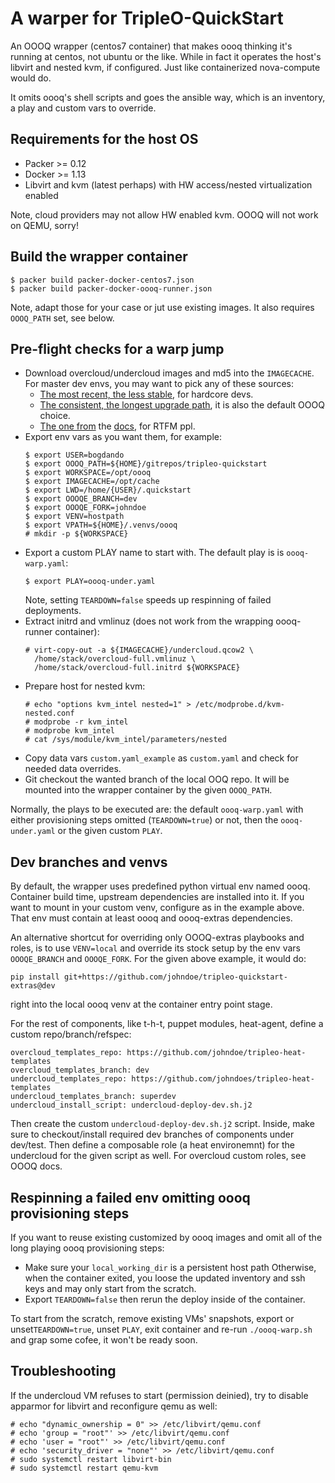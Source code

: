 # A warper for TripleO-QuickStart

An OOOQ wrapper (centos7 container) that makes oooq
thinking it's running at centos, not ubuntu or the like.
While in fact it operates the host's libvirt and nested
kvm, if configured. Just like containerized nova-compute
would do.

It omits oooq's shell scripts and goes the ansible way,
which is an inventory, a play and custom vars to override.

## Requirements for the host OS

* Packer >= 0.12
* Docker >= 1.13
* Libvirt and kvm (latest perhaps) with HW access/nested
  virtualization enabled

Note, cloud providers may not allow HW enabled kvm. OOOQ
will not work on QEMU, sorry!

## Build the wrapper container
```
$ packer build packer-docker-centos7.json
$ packer build packer-docker-oooq-runner.json
```
Note, adapt those for your case or jut use existing images. It also requires
``OOOQ_PATH`` set, see below.

## Pre-flight checks for a warp jump

* Download overcloud/undercloud images and md5 into the ``IMAGECACHE``.
  For master dev envs, you may want to pick any of these sources:
  * [The most recent, the less stable](http://artifacts.ci.centos.org/rdo/images/master/delorean/consistent/testing/),
    for hardcore devs.
  * [The consistent, the longest upgrade path](http://artifacts.ci.centos.org/rdo/images/master/delorean/consistent/),
    it is also the default OOOQ choice.
  * [The one from](https://buildlogs.centos.org/centos/7/cloud/x86_64/tripleo_images/master/delorean/) the
    [docs](http://tripleo.org/basic_deployment/basic_deployment_cli.html), for RTFM ppl.
* Export env vars as you want them, for example:
  ```
  $ export USER=bogdando
  $ export OOOQ_PATH=${HOME}/gitrepos/tripleo-quickstart
  $ export WORKSPACE=/opt/oooq
  $ export IMAGECACHE=/opt/cache
  $ export LWD=/home/{USER}/.quickstart
  $ export OOOQE_BRANCH=dev
  $ export OOOQE_FORK=johndoe
  $ export VENV=hostpath
  $ export VPATH=${HOME}/.venvs/oooq
  # mkdir -p ${WORKSPACE}
  ```
* Export a custom PLAY name to start with. The default play is
  is ``oooq-warp.yaml``:
  ```
  $ export PLAY=oooq-under.yaml
  ```
  Note, setting ``TEARDOWN=false`` speeds up respinning of failed
  deployments.
* Extract initrd and vmlinuz (does not work from the
  wrapping oooq-runner container):
  ```
  # virt-copy-out -a ${IMAGECACHE}/undercloud.qcow2 \
    /home/stack/overcloud-full.vmlinuz \
    /home/stack/overcloud-full.initrd ${WORKSPACE}
  ```
* Prepare host for nested kvm:
  ```
  # echo "options kvm_intel nested=1" > /etc/modprobe.d/kvm-nested.conf
  # modprobe -r kvm_intel
  # modprobe kvm_intel
  # cat /sys/module/kvm_intel/parameters/nested
  ```
* Copy data vars ``custom.yaml_example`` as ``custom.yaml`` and check for
  needed data overrides.
* Git checkout the wanted branch of the local OOQ repo. It will be mounted
  into the wrapper container by the given ``OOOQ_PATH``.

Normally, the plays to be executed are: the default ``oooq-warp.yaml``
with either provisioning steps omitted (``TEARDOWN=true``) or not, then
the ``oooq-under.yaml`` or the given custom ``PLAY``.

## Dev branches and venvs

By default, the wrapper uses predefined python virtual env named oooq.
Container build time, upstream dependencies are installed into it.
If you want to mount in your custom venv, configure as in the example
above. That env must contain at least oooq and oooq-extras dependencies.

An alternative shortcut for overriding only OOOQ-extras playbooks and roles,
is to use ``VENV=local`` and override its stock setup by the env vars
``OOOQE_BRANCH`` and ``OOOQE_FORK``. For the given above example, it would do:
```
pip install git+https://github.com/johndoe/tripleo-quickstart-extras@dev
```
right into the local oooq venv at the container entry point stage.


For the rest of components, like t-h-t, puppet modules, heat-agent,
define a custom repo/branch/refspec:
```
overcloud_templates_repo: https://github.com/johndoe/tripleo-heat-templates
overcloud_templates_branch: dev
undercloud_templates_repo: https://github.com/johndoes/tripleo-heat-templates
undercloud_templates_branch: superdev
undercloud_install_script: undercloud-deploy-dev.sh.j2
```
Then create the custom ``undercloud-deploy-dev.sh.j2`` script.
Inside, make sure to checkout/install required dev branches of components under
dev/test. Then define a composable role (a heat environemnt) for the undercloud
for the given script as well. For overcloud custom roles, see OOOQ docs.

## Respinning a failed env omitting oooq provisioning steps

If you want to reuse existing customized by oooq images and omit
all of the long playing oooq provisioning steps:
* Make sure your ``local_working_dir`` is a persistent host path
  Otherwise, when the container exited, you loose the updated
  inventory and ssh keys and may only start from the scratch.
* Export ``TEARDOWN=false`` then rerun the deploy inside of the
  container.

To start from the scratch, remove existing VMs' snapshots, export or
unset``TEARDOWN=true``, unset ``PLAY``, exit container and re-run
``./oooq-warp.sh`` and grap some cofee, it won't be ready soon.

## Troubleshooting

If the undercloud VM refuses to start (permission deinied), try
to disable apparmor for libvirt and reconfigure qemu as well:
```
# echo "dynamic_ownership = 0" >> /etc/libvirt/qemu.conf
# echo 'group = "root"' >> /etc/libvirt/qemu.conf
# echo 'user = "root"' >> /etc/libvirt/qemu.conf
# echo 'security_driver = "none"' >> /etc/libvirt/qemu.conf
# sudo systemctl restart libvirt-bin
# sudo systemctl restart qemu-kvm
```
